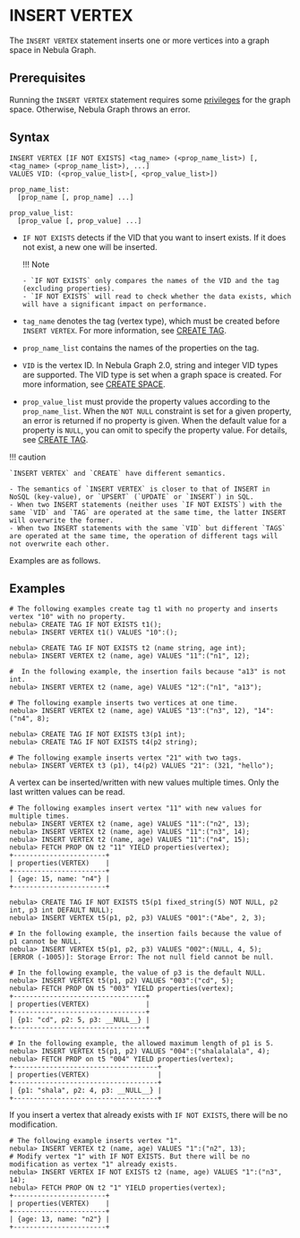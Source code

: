 # INSERT VERTEX

The `INSERT VERTEX` statement inserts one or more vertices into a graph space in Nebula Graph.

## Prerequisites

Running the `INSERT VERTEX` statement requires some [privileges](../../7.data-security/1.authentication/3.role-list.md) for the graph space. Otherwise, Nebula Graph throws an error.

## Syntax

```ngql
INSERT VERTEX [IF NOT EXISTS] <tag_name> (<prop_name_list>) [, <tag_name> (<prop_name_list>), ...]
VALUES VID: (<prop_value_list>[, <prop_value_list>])

prop_name_list:
  [prop_name [, prop_name] ...]

prop_value_list:
  [prop_value [, prop_value] ...]
```

<!---

// Ignore existing index to insert vertex.
```ngql
INSERT VERTEX [IF NOT EXISTS] [IGNORE_EXISTED_INDEX] [tag_props, [tag_props] ...]
VALUES VID: ([prop_value_list])
tag_props:
  tag_name ([prop_name_list])
prop_name_list:
   [prop_name [, prop_name] ...]
prop_value_list:
   [prop_value [, prop_value] ...]   
```
- `IGNORE_EXISTED_INDEX`：Indexes will not be updated after insert vertex. We recommend that using `IGNORE_EXISTED_INDEX` on the first import, which can greatly improve performance.

  !!! danger

        Existing indexes will not be deleted when using the `IGNORE_EXISTED_INDEX`, so incorrect data may be read during lookups. You need to rebuild the index, for more information, see [REBUILD INDEX](../3/../14.native-index-statements/4.rebuild-native-index.md。

--->


- `IF NOT EXISTS` detects if the VID that you want to insert exists. If it does not exist, a new one will be inserted.

  !!! Note

      - `IF NOT EXISTS` only compares the names of the VID and the tag (excluding properties).
      - `IF NOT EXISTS` will read to check whether the data exists, which will have a significant impact on performance.

* `tag_name` denotes the tag (vertex type), which must be created before `INSERT VERTEX`. For more information, see [CREATE TAG](../10.tag-statements/1.create-tag.md).

* `prop_name_list` contains the names of the properties on the tag.

* `VID` is the vertex ID. In Nebula Graph 2.0, string and integer VID types are supported. The VID type is set when a graph space is created. For more information, see [CREATE SPACE](../9.space-statements/1.create-space.md).

* `prop_value_list` must provide the property values according to the `prop_name_list`. When the `NOT NULL` constraint is set for a given property, an error is returned if no property is given. When the default value for a property is `NULL`, you can omit to specify the property value. For details, see [CREATE TAG](../10.tag-statements/1.create-tag.md).

!!! caution

    `INSERT VERTEX` and `CREATE` have different semantics.

    - The semantics of `INSERT VERTEX` is closer to that of INSERT in NoSQL (key-value), or `UPSERT` (`UPDATE` or `INSERT`) in SQL.
    - When two INSERT statements (neither uses `IF NOT EXISTS`) with the same `VID` and `TAG` are operated at the same time, the latter INSERT will overwrite the former.
    - When two INSERT statements with the same `VID` but different `TAGS` are operated at the same time, the operation of different tags will not overwrite each other.

Examples are as follows.

## Examples

```ngql
# The following examples create tag t1 with no property and inserts vertex "10" with no property.
nebula> CREATE TAG IF NOT EXISTS t1();                   
nebula> INSERT VERTEX t1() VALUES "10":(); 
```

<!---
 ```ngql
 # Insert vertices which VID is "100" and "200", id is "1".
 nebula> INSERT VERTEX person(id) VALUES "100":(1), "200":(1);
 # Lookup vertices which id is "1", both 100 and 200 will satisfy.
 nebula> LOOKUP ON person WHERE person.id == 1 YIELD id(vertex) as id;
 +-------------+
 | id          |
 +-------------+
 | "100"       |
 | "200"       |
 +-------------+
 # Insert vertices with `IGNORE_EXISTED_INDEX` which VID "200", id is "2".
 nebula> INSERT VERTEX IGNORE_EXISTED_INDEX person(id) VALUES "200":(2);
 # Lookup vertices which id is "1", both 100 and 200 will satisfy.
 nebula> LOOKUP ON person WHERE person.id == 1 YIELD id(vertex) as id;
 +-------------+
 | id          |
 +-------------+
 | "100"       |
 | "200"       |
 +-------------+
 # Lookup vertices which id is "2", only 200 will satisfy.
 nebula> LOOKUP ON person WHERE person.id == 2 YIELD id(vertex) as id;
 +-------+
 | id    |
 +-------+
 | "200" |
 +-------+
 --->

```ngql
nebula> CREATE TAG IF NOT EXISTS t2 (name string, age int);                
nebula> INSERT VERTEX t2 (name, age) VALUES "11":("n1", 12);

#  In the following example, the insertion fails because "a13" is not int.
nebula> INSERT VERTEX t2 (name, age) VALUES "12":("n1", "a13"); 

# The following example inserts two vertices at one time.
nebula> INSERT VERTEX t2 (name, age) VALUES "13":("n3", 12), "14":("n4", 8); 
```

```ngql
nebula> CREATE TAG IF NOT EXISTS t3(p1 int);
nebula> CREATE TAG IF NOT EXISTS t4(p2 string);

# The following example inserts vertex "21" with two tags.
nebula> INSERT VERTEX t3 (p1), t4(p2) VALUES "21": (321, "hello");
```

A vertex can be inserted/written with new values multiple times. Only the last written values can be read.

```ngql
# The following examples insert vertex "11" with new values for multiple times.
nebula> INSERT VERTEX t2 (name, age) VALUES "11":("n2", 13);
nebula> INSERT VERTEX t2 (name, age) VALUES "11":("n3", 14);
nebula> INSERT VERTEX t2 (name, age) VALUES "11":("n4", 15);
nebula> FETCH PROP ON t2 "11" YIELD properties(vertex);
+-----------------------+
| properties(VERTEX)    |
+-----------------------+
| {age: 15, name: "n4"} |
+-----------------------+
```

```ngql
nebula> CREATE TAG IF NOT EXISTS t5(p1 fixed_string(5) NOT NULL, p2 int, p3 int DEFAULT NULL);
nebula> INSERT VERTEX t5(p1, p2, p3) VALUES "001":("Abe", 2, 3);

# In the following example, the insertion fails because the value of p1 cannot be NULL.
nebula> INSERT VERTEX t5(p1, p2, p3) VALUES "002":(NULL, 4, 5);
[ERROR (-1005)]: Storage Error: The not null field cannot be null.

# In the following example, the value of p3 is the default NULL.
nebula> INSERT VERTEX t5(p1, p2) VALUES "003":("cd", 5);
nebula> FETCH PROP ON t5 "003" YIELD properties(vertex);
+---------------------------------+
| properties(VERTEX)              |
+---------------------------------+
| {p1: "cd", p2: 5, p3: __NULL__} |
+---------------------------------+

# In the following example, the allowed maximum length of p1 is 5.
nebula> INSERT VERTEX t5(p1, p2) VALUES "004":("shalalalala", 4);
nebula> FETCH PROP on t5 "004" YIELD properties(vertex);
+------------------------------------+
| properties(VERTEX)                 |
+------------------------------------+
| {p1: "shala", p2: 4, p3: __NULL__} |
+------------------------------------+
```

If you insert a vertex that already exists with `IF NOT EXISTS`, there will be no modification.

```ngql
# The following example inserts vertex "1".
nebula> INSERT VERTEX t2 (name, age) VALUES "1":("n2", 13);
# Modify vertex "1" with IF NOT EXISTS. But there will be no modification as vertex "1" already exists.
nebula> INSERT VERTEX IF NOT EXISTS t2 (name, age) VALUES "1":("n3", 14);
nebula> FETCH PROP ON t2 "1" YIELD properties(vertex);
+-----------------------+
| properties(VERTEX)    |
+-----------------------+
| {age: 13, name: "n2"} |
+-----------------------+
```
